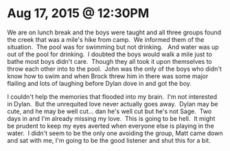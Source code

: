 # Aug 17, 2015 @ 12:30PM

We are on lunch break and the boys were taught and all three groups found the creek that was a mile's hike from camp.  We informed them of the situation.  The pool was for swimming but not drinking.   And water was up out of the pool for drinking.  I doubted the boys would walk a mile just to bathe most boys didn't care.  Though they all took it upon themselves to throw each other into to the pool.  John was the only of the boys who didn't know how to swim and when Brock threw him in there was some major flailing and lots of laughing before Dylan dove in and got the boy.

I couldn't help the memories that flooded into my brain.  I'm not interested in Dylan.  But the unrequited love never actually goes away.  Dylan may be cute, and he may be well cut… dan he's well cut but he's not Sage.  Two days in and I'm already missing my love.  This is going to be hell.  It might be prudent to keep my eyes averted when everyone else is playing in the water.  I didn't seem to be the only one avoiding the group, Matt came down and sat with me, I'm going to be the good listener and shut this for a bit.

